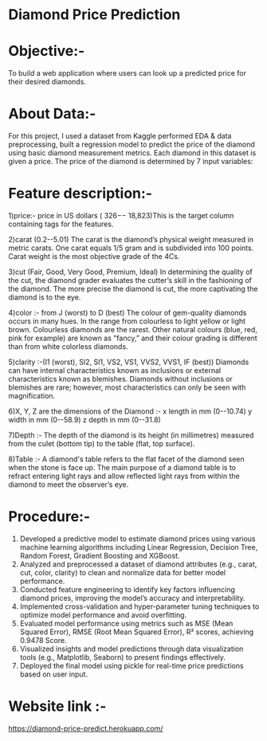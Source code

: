 # Diamond Price Prediction

# Objective:-
To build a web application where users can look up a predicted price for their desired diamonds.

# About Data:-
For this project, I used a dataset from Kaggle performed EDA & data preprocessing, built a regression model to predict the price of the diamond using basic diamond measurement metrics. Each diamond in this dataset is given a price. The price of the diamond is determined by 7 input variables:

# Feature description:-
1)price:- price in US dollars ( 326−− 18,823)This is the target column containing tags for the features.

2)carat (0.2--5.01) The carat is the diamond’s physical weight measured in metric carats. One carat equals 1/5 gram and is subdivided into 100 points. Carat weight is the most objective grade of the 4Cs.

3)cut (Fair, Good, Very Good, Premium, Ideal) In determining the quality of the cut, the diamond grader evaluates the cutter’s skill in the fashioning of the diamond. The more precise the diamond is cut, the more captivating the diamond is to the eye.

4)color :- from J (worst) to D (best) The colour of gem-quality diamonds occurs in many hues. In the range from colourless to light yellow or light brown. Colourless diamonds are the rarest. Other natural colours (blue, red, pink for example) are known as "fancy,” and their colour grading is different than from white colorless diamonds.

5)clarity :-(I1 (worst), SI2, SI1, VS2, VS1, VVS2, VVS1, IF (best)) Diamonds can have internal characteristics known as inclusions or external characteristics known as blemishes. Diamonds without inclusions or blemishes are rare; however, most characteristics can only be seen with magnification.

6)X, Y, Z are the dimensions of the Diamond :-
x length in mm (0--10.74)
y width in mm (0--58.9)
z depth in mm (0--31.8)

7)Depth :- The depth of the diamond is its height (in millimetres) measured from the culet (bottom tip) to the table (flat, top surface).

8)Table :- A diamond's table refers to the flat facet of the diamond seen when the stone is face up. The main purpose of a diamond table is to refract entering light rays and allow reflected light rays from within the diamond to meet the observer’s eye.

# Procedure:-
1)	Developed a predictive model to estimate diamond prices using various machine learning algorithms including Linear Regression, Decision Tree, Random Forest, Gradient Boosting and XGBoost.
2)	Analyzed and preprocessed a dataset of diamond attributes (e.g., carat, cut, color, clarity) to clean and normalize data for better model performance.
3) Conducted feature engineering to identify key factors influencing diamond prices, improving the model’s accuracy and interpretability.
4)	Implemented cross-validation and hyper-parameter tuning techniques to optimize model performance and avoid overfitting.
5)	Evaluated model performance using metrics such as MSE (Mean Squared Error), RMSE (Root Mean Squared Error), R² scores, achieving 0.9478 Score.
6)	Visualized insights and model predictions through data visualization tools (e.g., Matplotlib, Seaborn) to present findings effectively.
7)	Deployed the final model using pickle for real-time price predictions based on user input.



# Website link :-
https://diamond-price-predict.herokuapp.com/

